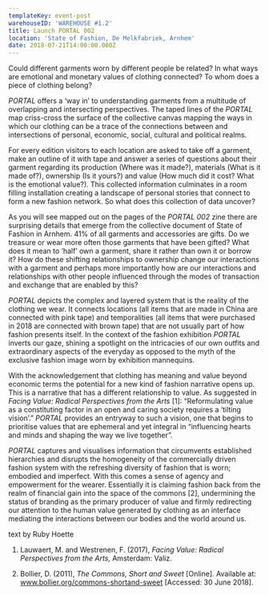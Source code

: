```yaml
---
templateKey: event-post
warehouseID: 'WAREHOUSE #1.2'
title: Launch PORTAL 002
location: 'State of Fashion, De Melkfabriek, Arnhem'
date: 2018-07-21T14:00:00.000Z
---
```


Could different garments worn by different people be related? In what ways are emotional and monetary values of clothing connected? To whom does a piece of clothing belong?

_PORTAL_ offers a ‘way in’ to understanding garments from a multitude of overlapping and intersecting perspectives. The taped lines of the _PORTAL_ map criss-cross the surface of the collective canvas mapping the ways in which our clothing can be a trace of the connections between and intersections of personal, economic, social, cultural and political realms.

For every edition visitors to each location are asked to take off a garment, make an outline of it with tape and answer a series of questions about their garment regarding its production (Where was it made?), materials (What is it made of?), ownership (Is it yours?) and value (How much did it cost? What is the emotional value?). This collected information culminates in a room filling installation creating a landscape of personal stories that connect to form a new fashion network. So what does this collection of data uncover?

As you will see mapped out on the pages of the _PORTAL 002_ zine there are surprising details that emerge from the collective document of State of Fashion in Arnhem. 41% of all garments and accessories are gifts. Do we treasure or wear more often those garments that have been gifted? What does it mean to ‘half’ own a garment, share it rather than own it or borrow it? How do these shifting relationships to ownership change our interactions with a garment and perhaps more importantly how are our interactions and relationships with other people influenced through the modes of transaction and exchange that are enabled by this?

_PORTAL_ depicts the complex and layered system that is the reality of the clothing we wear. It connects locations (all items that are made in China are connected with pink tape) and temporalities (all items that were purchased in 2018 are connected with brown tape) that are not usually part of how fashion presents itself. In the context of the fashion exhibition _PORTAL_ inverts our gaze, shining a spotlight on the intricacies of our own outfits and extraordinary aspects of the everyday as opposed to the myth of the exclusive fashion image worn by exhibition mannequins.

With the acknowledgement that clothing has meaning and value beyond economic terms the potential for a new kind of fashion narrative opens up. This is a narrative that has a different relationship to value. As suggested in _Facing Value: Radical Perspectives from
the Arts_ \[1]: “Reformulating value as a constituting factor in an open and caring society requires a ‘tilting vision’.” _PORTAL_ provides an entryway to such a vision, one that begins to prioritise values that are ephemeral and yet integral in “influencing hearts and minds and shaping the way we live together”.

_PORTAL_ captures and visualises information that circumvents established hierarchies and disrupts the homogeneity of the commercially driven fashion system with the refreshing diversity of fashion that is worn; embodied and imperfect. With this comes a sense of agency and empowerment for the wearer. Essentially it is claiming fashion back from the realm of financial gain into the space of the commons \[2], undermining the status of branding as the primary producer of value and firmly redirecting our attention to the human value generated by clothing as an interface mediating the interactions between our bodies and the world around us.

text by Ruby Hoette

1. Lauwaert, M. and Westrenen, F. (2017), _Facing Value: Radical Perspectives from the Arts,_ Amsterdam: Valiz.

2. Bollier, D. (2011), _The Commons, Short and Sweet_ \[Online]. Available at: www.bollier.org/commons-shortand-sweet \[Accessed: 30 June 2018].

